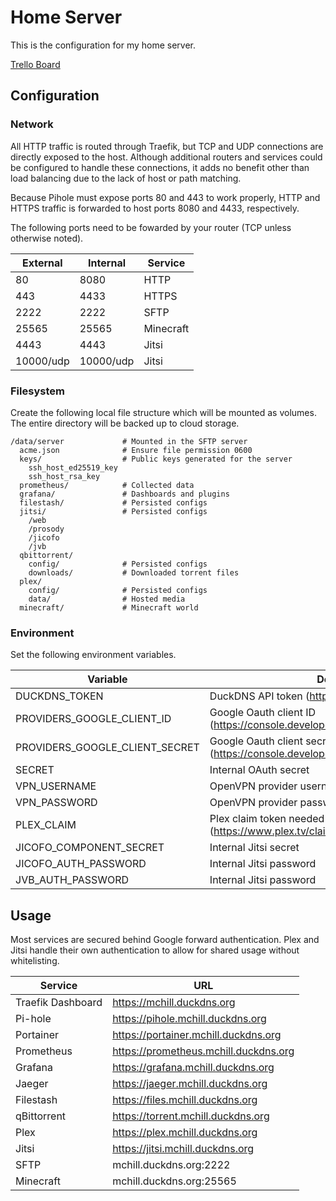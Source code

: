 # Home Server

This is the configuration for my home server.

[Trello Board](https://trello.com/b/XNVnSBvI/home-server)

## Configuration

### Network

All HTTP traffic is routed through Traefik, but TCP and UDP connections are directly exposed to the host. Although additional routers and services could be configured to handle these connections, it adds no benefit other than load balancing due to the lack of host or path matching.

Because Pihole must expose ports 80 and 443 to work properly, HTTP and HTTPS traffic is forwarded to host ports 8080 and 4433, respectively.

The following ports need to be fowarded by your router (TCP unless otherwise noted).

External   | Internal  | Service
---        | ---       | ---
80         | 8080      | HTTP
443        | 4433      | HTTPS
2222       | 2222      | SFTP
25565      | 25565     | Minecraft
4443       | 4443      | Jitsi
10000/udp  | 10000/udp | Jitsi

### Filesystem

Create the following local file structure which will be mounted as volumes. The entire directory will be backed up to cloud storage.

```
/data/server             # Mounted in the SFTP server
  acme.json              # Ensure file permission 0600
  keys/                  # Public keys generated for the server
    ssh_host_ed25519_key
    ssh_host_rsa_key
  prometheus/            # Collected data
  grafana/               # Dashboards and plugins
  filestash/             # Persisted configs
  jitsi/                 # Persisted configs
    /web
    /prosody
    /jicofo
    /jvb
  qbittorrent/
    config/              # Persisted configs
    downloads/           # Downloaded torrent files
  plex/
    config/              # Persisted configs
    data/                # Hosted media
  minecraft/             # Minecraft world
```

### Environment

Set the following environment variables.

Variable                       | Description
---                            | ---
DUCKDNS_TOKEN                  | DuckDNS API token (https://www.duckdns.org/)
PROVIDERS_GOOGLE_CLIENT_ID     | Google Oauth client ID (https://console.developers.google.com/apis/credentials)
PROVIDERS_GOOGLE_CLIENT_SECRET | Google Oauth client secret (https://console.developers.google.com/apis/credentials)
SECRET                         | Internal OAuth secret
VPN_USERNAME                   | OpenVPN provider username
VPN_PASSWORD                   | OpenVPN provider password
PLEX_CLAIM                     | Plex claim token needed for first time container setup (https://www.plex.tv/claim/)
JICOFO_COMPONENT_SECRET        | Internal Jitsi secret
JICOFO_AUTH_PASSWORD           | Internal Jitsi password
JVB_AUTH_PASSWORD              | Internal Jitsi password

## Usage

Most services are secured behind Google forward authentication. Plex and Jitsi handle their own authentication to allow for shared usage without whitelisting.

Service           | URL
---               | ---
Traefik Dashboard | https://mchill.duckdns.org
Pi-hole           | https://pihole.mchill.duckdns.org
Portainer         | https://portainer.mchill.duckdns.org
Prometheus        | https://prometheus.mchill.duckdns.org
Grafana           | https://grafana.mchill.duckdns.org
Jaeger            | https://jaeger.mchill.duckdns.org
Filestash         | https://files.mchill.duckdns.org
qBittorrent       | https://torrent.mchill.duckdns.org
Plex              | https://plex.mchill.duckdns.org
Jitsi             | https://jitsi.mchill.duckdns.org
SFTP              | mchill.duckdns.org:2222
Minecraft         | mchill.duckdns.org:25565
